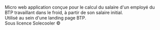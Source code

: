 Micro web application conçue pour le calcul du salaire d'un employé du BTP travaillant dans le froid, à partir de son salaire initial.<br>Utilisé au sein d'une landing page BTP.<br>Sous licence Solecooler ©
